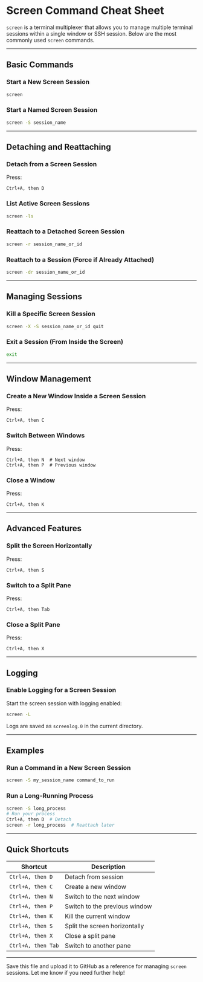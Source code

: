 
# Screen Command Cheat Sheet

`screen` is a terminal multiplexer that allows you to manage multiple terminal sessions within a single window or SSH session. Below are the most commonly used `screen` commands.

---

## **Basic Commands**

### Start a New Screen Session
```bash
screen
```

### Start a Named Screen Session
```bash
screen -S session_name
```

---

## **Detaching and Reattaching**

### Detach from a Screen Session
Press:
```
Ctrl+A, then D
```

### List Active Screen Sessions
```bash
screen -ls
```

### Reattach to a Detached Screen Session
```bash
screen -r session_name_or_id
```

### Reattach to a Session (Force if Already Attached)
```bash
screen -dr session_name_or_id
```

---

## **Managing Sessions**

### Kill a Specific Screen Session
```bash
screen -X -S session_name_or_id quit
```

### Exit a Session (From Inside the Screen)
```bash
exit
```

---

## **Window Management**

### Create a New Window Inside a Screen Session
Press:
```
Ctrl+A, then C
```

### Switch Between Windows
Press:
```
Ctrl+A, then N  # Next window
Ctrl+A, then P  # Previous window
```

### Close a Window
Press:
```
Ctrl+A, then K
```

---

## **Advanced Features**

### Split the Screen Horizontally
Press:
```
Ctrl+A, then S
```

### Switch to a Split Pane
Press:
```
Ctrl+A, then Tab
```

### Close a Split Pane
Press:
```
Ctrl+A, then X
```

---

## **Logging**

### Enable Logging for a Screen Session
Start the screen session with logging enabled:
```bash
screen -L
```

Logs are saved as `screenlog.0` in the current directory.

---

## **Examples**

### Run a Command in a New Screen Session
```bash
screen -S my_session_name command_to_run
```

### Run a Long-Running Process
```bash
screen -S long_process
# Run your process
Ctrl+A, then D  # Detach
screen -r long_process  # Reattach later
```

---

## **Quick Shortcuts**

| Shortcut         | Description                     |
|------------------|---------------------------------|
| `Ctrl+A, then D` | Detach from session            |
| `Ctrl+A, then C` | Create a new window            |
| `Ctrl+A, then N` | Switch to the next window      |
| `Ctrl+A, then P` | Switch to the previous window  |
| `Ctrl+A, then K` | Kill the current window        |
| `Ctrl+A, then S` | Split the screen horizontally  |
| `Ctrl+A, then X` | Close a split pane             |
| `Ctrl+A, then Tab` | Switch to another pane       |

---

Save this file and upload it to GitHub as a reference for managing `screen` sessions. Let me know if you need further help!
